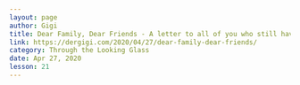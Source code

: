 ```yaml
---
layout: page
author: Gigi
title: Dear Family, Dear Friends - A letter to all of you who still have no bitcoin
link: https://dergigi.com/2020/04/27/dear-family-dear-friends/
category: Through the Looking Glass
date: Apr 27, 2020
lesson: 21
---
```

